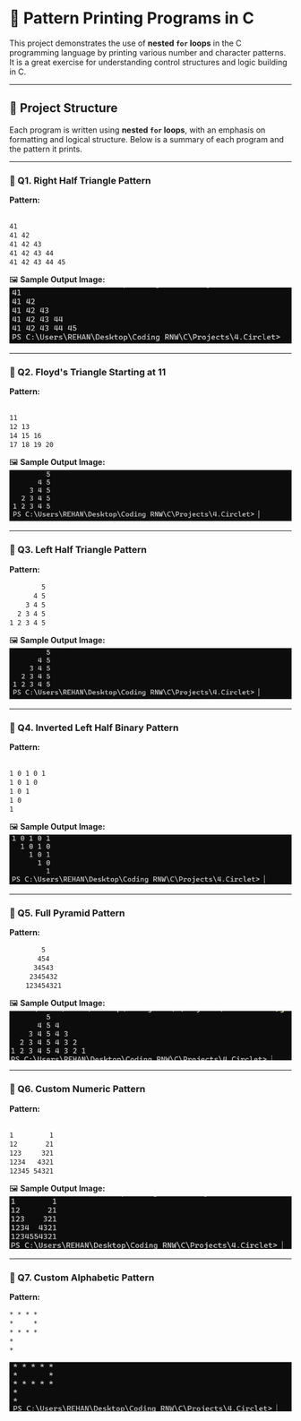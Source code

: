 

# 🔢 Pattern Printing Programs in C

This project demonstrates the use of **nested `for` loops** in the C programming language by printing various number and character patterns. It is a great exercise for understanding control structures and logic building in C.

---

## 📂 Project Structure

Each program is written using **nested `for` loops**, with an emphasis on formatting and logical structure. Below is a summary of each program and the pattern it prints.

---

### 📘 Q1. Right Half Triangle Pattern

**Pattern:**
```

41
41 42
41 42 43
41 42 43 44
41 42 43 44 45

```

🖼️ **Sample Output Image:**
![Custom Number](../../images/1.Right-angle.png)

---

### 📘 Q2. Floyd's Triangle Starting at 11

**Pattern:**
```

11
12 13
14 15 16
17 18 19 20

```

🖼️ **Sample Output Image:**
![Custom Number](../../images/3.Right-angle.png)

---

### 📘 Q3. Left Half Triangle Pattern

**Pattern:**
```
        5  
      4 5  
    3 4 5  
  2 3 4 5
1 2 3 4 5

```

🖼️ **Sample Output Image:**
![Custom Number](../../images/3.Right-angle.png)

---

### 📘 Q4. Inverted Left Half Binary Pattern

**Pattern:**
```

1 0 1 0 1
1 0 1 0
1 0 1
1 0
1

```

🖼️ **Sample Output Image:**
![Custom Number](../../images/4.Right-angle.png)

---

### 📘 Q5. Full Pyramid Pattern

**Pattern:**
```
        5  
       454  
      34543  
     2345432
    123454321

```

🖼️ **Sample Output Image:**
![Custom Number](../../images/5.Right-angle.png)

---

### 📘 Q6. Custom Numeric Pattern

**Pattern:**
```

1         1
12       21
123     321
1234   4321
12345 54321

```

🖼️ **Sample Output Image:**
![Custom Number](../../images/6.Right-angle.png)

---

### 📘 Q7. Custom Alphabetic Pattern

**Pattern:**
```
* * * *
*     *
* * * *
*
*

```

![Custom Number](../../images/7.Right-angle.png)












